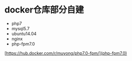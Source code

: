 # docker仓库部分自建

* php7
* mysql5.7
* ubuntu14.04
* nginx
* php-fpm7.0


[https://hub.docker.com/r/muyong/php7.0-fpm/](php-fpm7.0)
